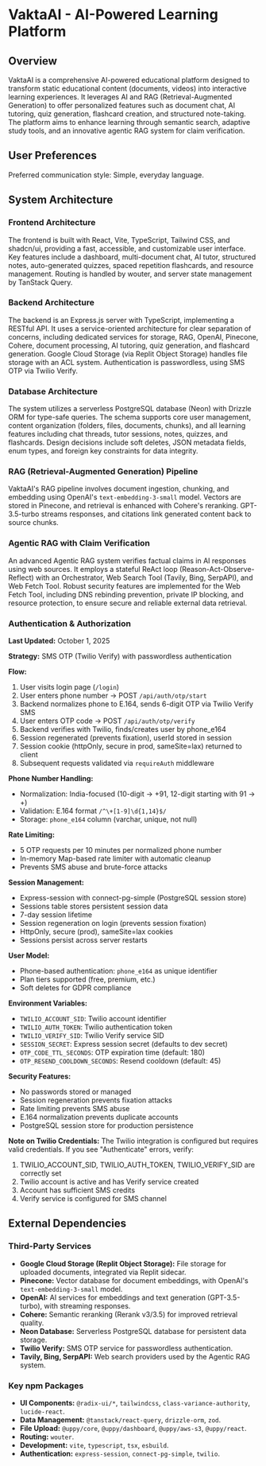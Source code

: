 # VaktaAI - AI-Powered Learning Platform

## Overview

VaktaAI is a comprehensive AI-powered educational platform designed to transform static educational content (documents, videos) into interactive learning experiences. It leverages AI and RAG (Retrieval-Augmented Generation) to offer personalized features such as document chat, AI tutoring, quiz generation, flashcard creation, and structured note-taking. The platform aims to enhance learning through semantic search, adaptive study tools, and an innovative agentic RAG system for claim verification.

## User Preferences

Preferred communication style: Simple, everyday language.

## System Architecture

### Frontend Architecture

The frontend is built with React, Vite, TypeScript, Tailwind CSS, and shadcn/ui, providing a fast, accessible, and customizable user interface. Key features include a dashboard, multi-document chat, AI tutor, structured notes, auto-generated quizzes, spaced repetition flashcards, and resource management. Routing is handled by wouter, and server state management by TanStack Query.

### Backend Architecture

The backend is an Express.js server with TypeScript, implementing a RESTful API. It uses a service-oriented architecture for clear separation of concerns, including dedicated services for storage, RAG, OpenAI, Pinecone, Cohere, document processing, AI tutoring, quiz generation, and flashcard generation. Google Cloud Storage (via Replit Object Storage) handles file storage with an ACL system. Authentication is passwordless, using SMS OTP via Twilio Verify.

### Database Architecture

The system utilizes a serverless PostgreSQL database (Neon) with Drizzle ORM for type-safe queries. The schema supports core user management, content organization (folders, files, documents, chunks), and all learning features including chat threads, tutor sessions, notes, quizzes, and flashcards. Design decisions include soft deletes, JSON metadata fields, enum types, and foreign key constraints for data integrity.

### RAG (Retrieval-Augmented Generation) Pipeline

VaktaAI's RAG pipeline involves document ingestion, chunking, and embedding using OpenAI's `text-embedding-3-small` model. Vectors are stored in Pinecone, and retrieval is enhanced with Cohere's reranking. GPT-3.5-turbo streams responses, and citations link generated content back to source chunks.

### Agentic RAG with Claim Verification

An advanced Agentic RAG system verifies factual claims in AI responses using web sources. It employs a stateful ReAct loop (Reason-Act-Observe-Reflect) with an Orchestrator, Web Search Tool (Tavily, Bing, SerpAPI), and Web Fetch Tool. Robust security features are implemented for the Web Fetch Tool, including DNS rebinding prevention, private IP blocking, and resource protection, to ensure secure and reliable external data retrieval.

### Authentication & Authorization

**Last Updated:** October 1, 2025

**Strategy:** SMS OTP (Twilio Verify) with passwordless authentication

**Flow:**
1. User visits login page (`/login`)
2. User enters phone number → POST `/api/auth/otp/start`
3. Backend normalizes phone to E.164, sends 6-digit OTP via Twilio Verify SMS
4. User enters OTP code → POST `/api/auth/otp/verify`
5. Backend verifies with Twilio, finds/creates user by phone_e164
6. Session regenerated (prevents fixation), userId stored in session
7. Session cookie (httpOnly, secure in prod, sameSite=lax) returned to client
8. Subsequent requests validated via `requireAuth` middleware

**Phone Number Handling:**
- Normalization: India-focused (10-digit → +91, 12-digit starting with 91 → +)
- Validation: E.164 format `/^\+[1-9]\d{1,14}$/`
- Storage: `phone_e164` column (varchar, unique, not null)

**Rate Limiting:**
- 5 OTP requests per 10 minutes per normalized phone number
- In-memory Map-based rate limiter with automatic cleanup
- Prevents SMS abuse and brute-force attacks

**Session Management:**
- Express-session with connect-pg-simple (PostgreSQL session store)
- Sessions table stores persistent session data
- 7-day session lifetime
- Session regeneration on login (prevents session fixation)
- HttpOnly, secure (prod), sameSite=lax cookies
- Sessions persist across server restarts

**User Model:**
- Phone-based authentication: `phone_e164` as unique identifier
- Plan tiers supported (free, premium, etc.)
- Soft deletes for GDPR compliance

**Environment Variables:**
- `TWILIO_ACCOUNT_SID`: Twilio account identifier
- `TWILIO_AUTH_TOKEN`: Twilio authentication token  
- `TWILIO_VERIFY_SID`: Twilio Verify service SID
- `SESSION_SECRET`: Express session secret (defaults to dev secret)
- `OTP_CODE_TTL_SECONDS`: OTP expiration time (default: 180)
- `OTP_RESEND_COOLDOWN_SECONDS`: Resend cooldown (default: 45)

**Security Features:**
- No passwords stored or managed
- Session regeneration prevents fixation attacks
- Rate limiting prevents SMS abuse
- E.164 normalization prevents duplicate accounts
- PostgreSQL session store for production persistence

**Note on Twilio Credentials:** 
The Twilio integration is configured but requires valid credentials. If you see "Authenticate" errors, verify:
1. TWILIO_ACCOUNT_SID, TWILIO_AUTH_TOKEN, TWILIO_VERIFY_SID are correctly set
2. Twilio account is active and has Verify service created
3. Account has sufficient SMS credits
4. Verify service is configured for SMS channel

## External Dependencies

### Third-Party Services

-   **Google Cloud Storage (Replit Object Storage):** File storage for uploaded documents, integrated via Replit sidecar.
-   **Pinecone:** Vector database for document embeddings, with OpenAI's `text-embedding-3-small` model.
-   **OpenAI:** AI services for embeddings and text generation (GPT-3.5-turbo), with streaming responses.
-   **Cohere:** Semantic reranking (Rerank v3/3.5) for improved retrieval quality.
-   **Neon Database:** Serverless PostgreSQL database for persistent data storage.
-   **Twilio Verify:** SMS OTP service for passwordless authentication.
-   **Tavily, Bing, SerpAPI:** Web search providers used by the Agentic RAG system.

### Key npm Packages

-   **UI Components:** `@radix-ui/*`, `tailwindcss`, `class-variance-authority`, `lucide-react`.
-   **Data Management:** `@tanstack/react-query`, `drizzle-orm`, `zod`.
-   **File Upload:** `@uppy/core`, `@uppy/dashboard`, `@uppy/aws-s3`, `@uppy/react`.
-   **Routing:** `wouter`.
-   **Development:** `vite`, `typescript`, `tsx`, `esbuild`.
-   **Authentication:** `express-session`, `connect-pg-simple`, `twilio`.
